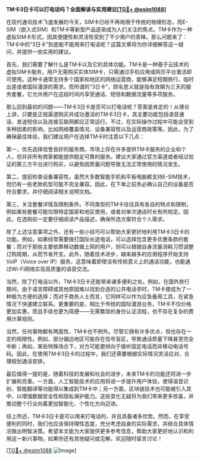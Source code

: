 **TM卡3日卡可以打电话吗？全面解读与实用建议[[TG💪+ @esim1088](https://t.me/s/esim1088)]**

在现代通讯技术飞速发展的今天，SIM卡已经不再局限于传统的物理形态，而E-SIM（嵌入式SIM）和TM卡等新型产品逐渐成为人们关注的焦点。TM卡作为一种虚拟SIM卡形式，因其便捷性和灵活性受到了不少用户的青睐。那么问题来了：TM卡中的“3日卡”到底能不能用来打电话呢？这篇文章将为你详细解答这一疑问，并提供一些实用的建议。

首先，我们需要了解什么是TM卡以及它的具体功能。TM卡是一种基于云技术的虚拟SIM卡服务，用户无需购买实体SIM卡，只需通过手机应用或网页平台激活即可使用。这种卡通常支持多个国家和地区的网络运营商，能够满足短期旅行、临时出差或者国际漫游的需求。而所谓的“3日卡”，顾名思义就是指有效期为三天的服务套餐，它允许用户在这段时间内享受通话、短信和数据流量等多项服务。

那么回到最初的问题——TM卡3日卡是否可以打电话呢？答案是肯定的！从理论上讲，只要是正规渠道购买并成功激活的TM卡3日卡，其主要功能包括语音通话、发送短信以及连接互联网都应正常运行。不过，在实际操作过程中可能会受到多种因素的影响，比如网络覆盖情况、设备兼容性以及运营商政策等。因此，为了确保最佳体验，我们建议用户在选择TM卡时注意以下几点：

第一，优先选择信誉良好的服务商。市场上存在许多提供TM卡服务的企业和个人，但并非所有商家都能提供稳定可靠的服务。建议大家通过官方渠道或者经过验证的第三方平台进行购买，以避免因质量问题导致无法正常使用的情况发生。

第二，提前检查设备兼容性。虽然大多数智能手机和平板电脑都支持E-SIM技术，但仍有一些老款机型可能不完全兼容。因此，在下单之前务必确认自己的设备是否符合要求，并仔细阅读相关说明文档。

第三，关注套餐详情及限制条件。不同类型的TM卡往往具有各自的特点和限制，例如某些套餐可能仅限特定国家和地区使用，或者对单次通话时长有所规定。因此，在选购前一定要仔细阅读产品描述，确保所选方案符合个人需求。

除了上述注意事项之外，还有一些小技巧可以帮助大家更好地利用TM卡3日卡的功能。例如，如果经常需要拨打国际长途电话，可以选择包含更多优惠条款的套餐；而对于那些主要依靠移动数据上网的用户，则可以根据自身流量消耗习惯调整订购周期，从而节省开支。此外，随着技术进步，越来越多的应用程序开始支持VoIP（Voice over IP）服务，这意味着即使没有传统意义上的通话功能，也能通过Wi-Fi网络实现高质量的语音交流。

当然，除了打电话以外，TM卡3日卡还能带来诸多便利之处。例如，在国外旅行期间，由于语言障碍或其他原因难以找到合适的公共电话亭时，TM卡便成为了一种极为方便的选择；而对于商务人士而言，它同样可以作为应急备用工具，在紧急情况下快速建立联系。更重要的是，相比于传统的国际漫游业务，TM卡不仅价格更加实惠，而且手续也更为简便——无需繁琐的身份认证流程，也不存在复杂的费用计算规则。

当然，任何事物都有两面性，TM卡也不例外。尽管它拥有许多优点，但也存在一定的局限性。例如，部分偏远地区可能存在信号盲区，导致通话质量下降甚至完全中断；再如，某些特殊场合下，对方可能更倾向于接听固定电话而非移动电话号码。因此，在使用TM卡3日卡的过程中，我们还需要根据实际情况灵活应对，合理规划通话安排。

最后值得一提的是，随着科技的发展和社会的进步，未来TM卡的功能还将进一步扩展和完善。一方面，人工智能技术的应用将进一步提升用户体验，使得语音识别、智能翻译等功能得以集成到TM卡中；另一方面，区块链技术也可能被引入其中，以增强数据安全性和隐私保护能力。这些变化无疑将为我们带来更多惊喜，并推动整个行业向着更加智能化、个性化方向迈进。

综上所述，TM卡3日卡是可以用来打电话的，并且具备诸多优势。然而，在享受便利的同时，我们也应该保持理性态度，充分考虑自身的实际需求，并结合具体情况做出明智决策。希望本文能为大家提供更多参考信息，帮助大家更好地认识和利用这一新兴事物。如果你还有其他疑问或见解，欢迎随时留言讨论！

[[TG💪+ @esim1088](https://t.me/s/esim1088) ![Image](https://i.postimg.cc/4NQfJmqS/Snipaste-2025-05-13-00-14-12.png)]